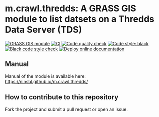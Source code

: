 # m.crawl.thredds: A GRASS GIS module to list datsets on a Thredds Data Server (TDS)

[![GRASS GIS module](https://img.shields.io/badge/GRASS%20GIS-module-%23009000)](https://grass.osgeo.org/)
[![CI](https://github.com/ninsbl/m.crawl.thredds/workflows/CI/badge.svg)](https://github.com/ninsbl/m.crawl.thredds/actions?query=workflow%3A%22CI%22)
[![Code quality check](https://github.com/ninsbl/m.crawl.thredds/workflows/Code%20quality%20check/badge.svg)](https://github.com/ninsbl/m.crawl.thredds/actions?query=workflow%3A%22Python%20Flake8%20Code%20Quality%22)
[![Code style: black](https://img.shields.io/badge/code%20style-black-000000.svg)](https://github.com/psf/black)
[![Black code style check](https://github.com/ninsbl/m.crawl.thredds/workflows/Black%20code%20style%20check/badge.svg)](https://github.com/ninsbl/m.crawl.thredds/actions?query=workflow%3A%22Python%20Black%20Formatting%22)
[![Deploy online documentation](https://github.com/ninsbl/m.crawl.thredds/workflows/Deploy%20online%20documentation/badge.svg)](https://github.com/ninsbl/m.crawl.thredds/actions?query=workflow%3A%22Deploy%20online%20documentation%22)

## Manual
Manual of the module is available here:
https://ninsbl.github.io/m.crawl.thredds/

## How to contribute to this repository

Fork the project and submit a pull request or open an issue.
